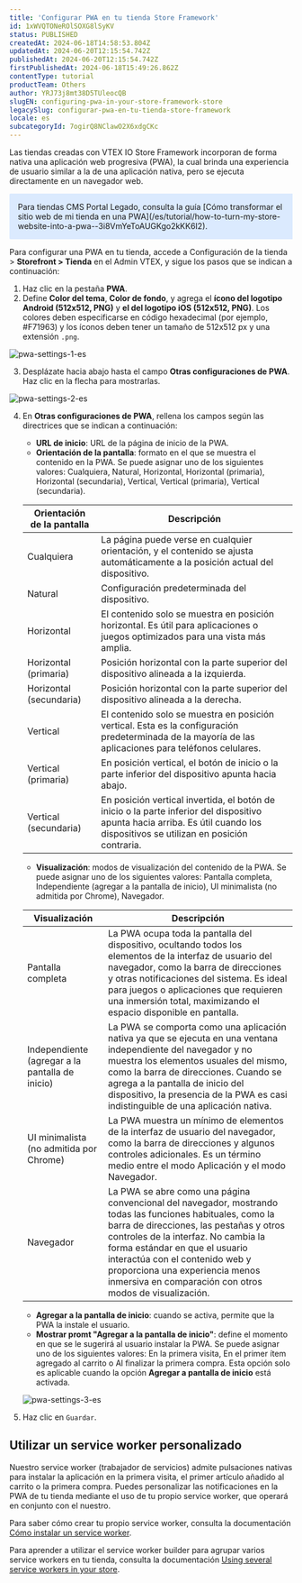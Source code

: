 ```yaml
---
title: 'Configurar PWA en tu tienda Store Framework'
id: 1xWVQTONeROlSOXG8lSyKV
status: PUBLISHED
createdAt: 2024-06-18T14:58:53.804Z
updatedAt: 2024-06-20T12:15:54.742Z
publishedAt: 2024-06-20T12:15:54.742Z
firstPublishedAt: 2024-06-18T15:49:26.862Z
contentType: tutorial
productTeam: Others
author: YRJ73j8mt38D5TUleocQB
slugEN: configuring-pwa-in-your-store-framework-store
legacySlug: configurar-pwa-en-tu-tienda-store-framework
locale: es
subcategoryId: 7ogirQ8NClawO2X6xdgCKc
---
```


Las tiendas creadas con VTEX IO Store Framework incorporan de forma nativa una aplicación web progresiva (PWA), la cual brinda una experiencia de usuario similar a la de una aplicación nativa, pero se ejecuta directamente en un navegador web.

<div style="background-color:#DBEAFE; border-left: 2px solid ##1E3A8A; border-top-left-radius: 2px; border-bottom-left-radius: 2px; padding: 15px; margin-bottom: 10px">
Para tiendas CMS Portal Legado, consulta la guía [Cómo transformar el sitio web de mi tienda en una PWA](/es/tutorial/how-to-turn-my-store-website-into-a-pwa--3i8VmYeToAUGKgo2kKK6I2).
</div>

Para configurar una PWA en tu tienda, accede a Configuración de la tienda > **Storefront > Tienda** en el Admin VTEX, y sigue los pasos que se indican a continuación:

1. Haz clic en la pestaña **PWA**.
2. Define **Color del tema**, **Color de fondo**, y agrega el **ícono del logotipo Android (512x512, PNG)** y **el del logotipo iOS (512x512, PNG)**. Los colores deben especificarse en código hexadecimal (por ejemplo, #F71963) y los íconos deben tener un tamaño de 512x512 px y una extensión `.png`.

  ![pwa-settings-1-es](https://cdn.statically.io/gh/vtexdocs/help-center-content/refs/heads/main/docs/es/tutorials/storefront/configuración-de-la-tienda---storefront/configurar-pwa-en-tu-tienda-store-framework_1.png)

3. Desplázate hacia abajo hasta el campo **Otras configuraciones de PWA**. Haz clic en la flecha para mostrarlas.

  ![pwa-settings-2-es](https://cdn.statically.io/gh/vtexdocs/help-center-content/refs/heads/main/docs/es/tutorials/storefront/configuración-de-la-tienda---storefront/configurar-pwa-en-tu-tienda-store-framework_2.png)

4. En **Otras configuraciones de PWA**, rellena los campos según las directrices que se indican a continuación:

    - **URL de inicio**: URL de la página de inicio de la PWA.
    - **Orientación de la pantalla**: formato en el que se muestra el contenido en la PWA. Se puede asignar uno de los siguientes valores: Cualquiera, Natural, Horizontal, Horizontal (primaria), Horizontal (secundaria), Vertical, Vertical (primaria), Vertical (secundaria).

    | **Orientación de la pantalla** | **Descripción** |
    |--------------------------------|-----------------|
    | Cualquiera                     | La página puede verse en cualquier orientación, y el contenido se ajusta automáticamente a la posición actual del dispositivo. |
    | Natural                        | Configuración predeterminada del dispositivo. |
    | Horizontal                     | El contenido solo se muestra en posición horizontal. Es útil para aplicaciones o juegos optimizados para una vista más amplia. |
    | Horizontal (primaria)          | Posición horizontal con la parte superior del dispositivo alineada a la izquierda. |
    | Horizontal (secundaria)        | Posición horizontal con la parte superior del dispositivo alineada a la derecha. |
    | Vertical                       | El contenido solo se muestra en posición vertical. Esta es la configuración predeterminada de la mayoría de las aplicaciones para teléfonos celulares. |
    | Vertical (primaria)            | En posición vertical, el botón de inicio o la parte inferior del dispositivo apunta hacia abajo. |
    | Vertical (secundaria)          | En posición vertical invertida, el botón de inicio o la parte inferior del dispositivo apunta hacia arriba. Es útil cuando los dispositivos se utilizan en posición contraria. |

    - **Visualización**: modos de visualización del contenido de la PWA. Se puede asignar uno de los siguientes valores: Pantalla completa, Independiente (agregar a la pantalla de inicio), UI minimalista (no admitida por Chrome), Navegador.

    | **Visualización**                     | **Descripción** |
    |---------------------------------------|-----------------|
    | Pantalla completa                     | La PWA ocupa toda la pantalla del dispositivo, ocultando todos los elementos de la interfaz de usuario del navegador, como la barra de direcciones y otras notificaciones del sistema. Es ideal para juegos o aplicaciones que requieren una inmersión total, maximizando el espacio disponible en pantalla. |
    | Independiente (agregar a la pantalla de inicio) | La PWA se comporta como una aplicación nativa ya que se ejecuta en una ventana independiente del navegador y no muestra los elementos usuales del mismo, como la barra de direcciones. Cuando se agrega a la pantalla de inicio del dispositivo, la presencia de la PWA es casi indistinguible de una aplicación nativa. |
    | UI minimalista (no admitida por Chrome) | La PWA muestra un mínimo de elementos de la interfaz de usuario del navegador, como la barra de direcciones y algunos controles adicionales. Es un término medio entre el modo Aplicación y el modo Navegador. |
    | Navegador                            | La PWA se abre como una página convencional del navegador, mostrando todas las funciones habituales, como la barra de direcciones, las pestañas y otros controles de la interfaz. No cambia la forma estándar en que el usuario interactúa con el contenido web y proporciona una experiencia menos inmersiva en comparación con otros modos de visualización. |

    - **Agregar a la pantalla de inicio**: cuando se activa, permite que la PWA la instale el usuario.
    - **Mostrar promt "Agregar a la pantalla de inicio"**: define el momento en que se le sugerirá al usuario instalar la PWA. Se puede asignar uno de los siguientes valores: En la primera visita, En el primer ítem agregado al carrito o Al finalizar la primera compra. Esta opción solo es aplicable cuando la opción **Agregar a pantalla de inicio** está activada.

    ![pwa-settings-3-es](https://cdn.statically.io/gh/vtexdocs/help-center-content/refs/heads/main/docs/es/tutorials/storefront/configuración-de-la-tienda---storefront/configurar-pwa-en-tu-tienda-store-framework_3.png)

5. Haz clic en `Guardar`.

## Utilizar un service worker personalizado

Nuestro service worker (trabajador de servicios) admite pulsaciones nativas para instalar la aplicación en la primera visita, el primer artículo añadido al carrito o la primera compra. Puedes personalizar las notificaciones en la PWA de tu tienda mediante el uso de tu propio service worker, que operará en conjunto con el nuestro.

Para saber cómo crear tu propio service worker, consulta la documentación [Cómo instalar un service worker](/es/tutorial/como-instalar-um-service-worker--2H057iW0mQGguKAciwAuMe).

Para aprender a utilizar el service worker builder para agrupar varios service workers en tu tienda, consulta la documentación [Using several service workers in your store](https://developers.vtex.com/docs/guides/vtex-io-documentation-using-several-service-workers-in-your-store).
